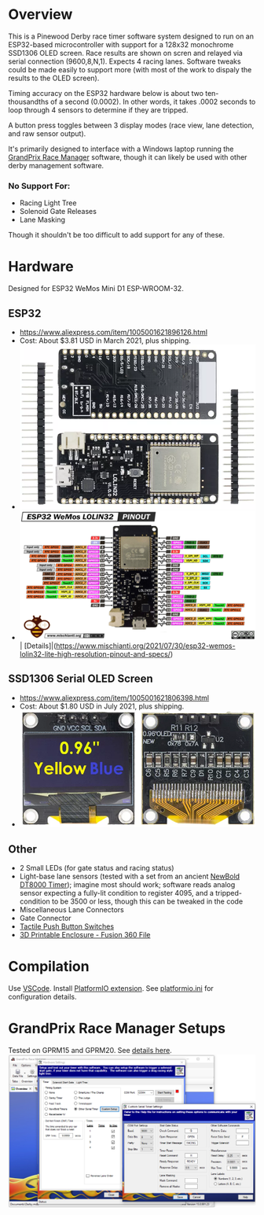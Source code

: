 # Overview
This is a Pinewood Derby race timer software system designed to run on an ESP32-based microcontroller with support for a 128x32 monochrome SSD1306 OLED screen. Race results are shown on scren and relayed via serial connection (9600,8,N,1). Expects 4 racing lanes. Software tweaks could be made easily to support more (with most of the work to dispaly the results to the OLED screen).

Timing accuracy on the ESP32 hardware below is about two ten-thousandths of a second (0.0002). In other words, it takes .0002 seconds to loop through 4 sensors to determine if they are tripped.

A button press toggles between 3 display modes (race view, lane detection, and raw sensor output).

It's primarily designed to interface with a Windows laptop running the [GrandPrix Race Manager](http://grandprix-software-central.com/index.php/shopping/category/70-grandprix-race-manager) software, though it can likely be used with other derby management software.

### No Support For:
* Racing Light Tree
* Solenoid Gate Releases
* Lane Masking

Though it shouldn't be too difficult to add support for any of these.

# Hardware
Designed for ESP32 WeMos Mini D1 ESP-WROOM-32.

## ESP32
* https://www.aliexpress.com/item/1005001621896126.html
* Cost: About $3.81 USD in March 2021, plus shipping.
* ![ESP32](docs/media/ESP32Board.png)
* ![Pin Out](docs/media/ESP32-WeMos-LOLIN32-pinout-mischianti.png) | [Details]|(https://www.mischianti.org/2021/07/30/esp32-wemos-lolin32-lite-high-resolution-pinout-and-specs/)

## SSD1306 Serial OLED Screen
* https://www.aliexpress.com/item/1005001621806398.html
* Cost: About $1.80 USD in July 2021, plus shipping.
* ![SSD1306](docs/media/oled.png)

## Other
* 2 Small LEDs (for gate status and racing status)
* Light-base lane sensors (tested with a set from an ancient [NewBold DT8000 Timer](https://www.pinewood-derby-timer.com/DT8000.html)); imagine most should work; software reads analog sensor expecting a fully-lit condition to register 4095, and a tripped-condition to be 3500 or less, though this can be tweaked in the code
* Miscellaneous Lane Connectors
* Gate Connector
* [Tactile Push Button Switches](https://www.aliexpress.com/item/32814651113.html)
* [3D Printable Enclosure - Fusion 360 File](docs/3D/ESP32DerbyRaceTimerBox].f3d)

# Compilation
Use [VSCode](https://code.visualstudio.com/Download). Install [PlatformIO extension](https://docs.platformio.org/en/latest/integration/ide/vscode.html). See [platformio.ini](platformio.ini) for configuration details.

# GrandPrix Race Manager Setups
Tested on GPRM15 and GPRM20. See [details here](http://grandprix-software-central.com/index.php/software/faq/search/cat/10-hardware-settings#faq_95).
![GrandPrix Race Manager Setup](docs/media/gprmsetup.png)
